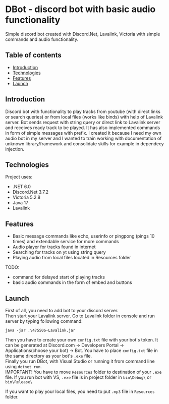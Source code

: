 # DBot - discord bot with basic audio functionality
Simple discord bot created with Discord.Net, Lavalink, Victoria with simple commands and audio functionality.
## Table of contents
* [Introduction](#Introduction)
* [Technologies](#Technologies)
* [Features](#features)
* [Launch](#Launch)
## Introduction
Discord bot with functionality to play tracks from youtube (with direct links or search queries) or from local files (works like binds) with help of Lavalink server. Bot sends request with string query or direct link to Lavalink server and receives ready track to be played. It has also implemented commands in form of simple messages with prefix. I created it because I need my own audio bot in my server and I wanted to train working with documentation of unknown library/framework  and consolidate skills for example in dependecy injection.
## Technologies
Project uses:
* .NET 6.0
* Discord.Net 3.7.2
* Victoria 5.2.8
* Java 17
* Lavalink 

## Features
* Basic message commands like echo, userinfo or pingpong (pings 10 times) and extendable service for more commands
* Audio player for tracks found in internet
* Searching for tracks on yt using string query
* Playing audio from local files located in Resources folder

TODO:
* command for delayed start of playing tracks
* basic audio commands in the form of embed and buttons


## Launch
First of all, you need to add bot to your discord server.\
Then start your Lavalink server.
Go to Lavalink folder in console and run server by typing following command:
```
java -jar .\475506-Lavalink.jar
```
Then you have to create your own `config.txt` file with your bot's token. It can be generated at Discord.com -> Developers Portal -> Applications(choose your bot) -> Bot.
You have to place `config.txt` file in the same directory as your bot's `.exe` file.\
Finally you run DBot, with Visual Studio or running it from command line using `dotnet run`.\
IMPORTANT! You have to move `Resources` folder to destination of your  `.exe` file. If you run bot with VS, `.exe` file is in project folder in `bin\Debug\` or `bin\Release\`

If you want to play your local files, you need to put `.mp3` file in `Resources` folder.


